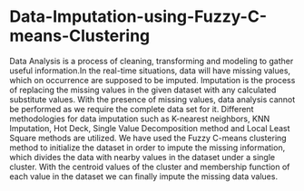 # Data-Imputation-using-Fuzzy-C-means-Clustering
Data Analysis is a process of cleaning, transforming and modeling to gather useful information.In the real-time situations, data will have missing values, which on occurrence are supposed to be imputed. Imputation is the process of replacing the missing values in the given dataset with any calculated substitute values. With the presence of missing values, data analysis cannot be performed as we require the complete data set for it. Different methodologies for data imputation such as K-nearest neighbors, KNN Imputation, Hot Deck, Single Value Decomposition method and Local Least Square methods are utilized. We have used the Fuzzy C-means clustering method to initialize the dataset in order to impute the missing information, which divides the data with nearby values in the dataset under a single cluster. With the centroid values of the cluster and membership function of each value in the dataset we can finally impute the missing data values.
